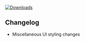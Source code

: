 [![Downloads](https://img.shields.io/github/downloads/zevnda/steam-game-idler/1.7.3/total?style=for-the-badge&logo=github&color=137eb5)](https://github.com/zevnda/steam-game-idler/releases/download/1.7.3/Steam.Game.Idler_1.7.3_x64_en-US.msi)

## Changelog
- Miscellaneous UI styling changes